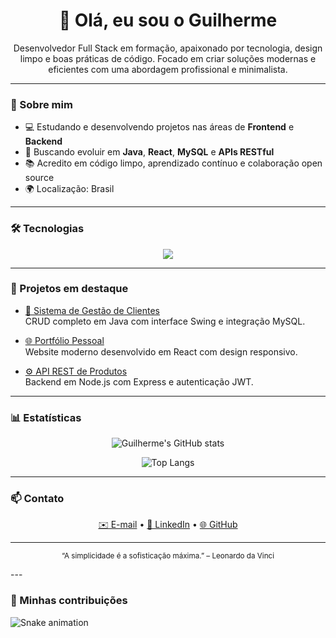 <h1 align="center">👋 Olá, eu sou o Guilherme</h1>

<p align="center">
  Desenvolvedor Full Stack em formação, apaixonado por tecnologia, design limpo e boas práticas de código.  
  Focado em criar soluções modernas e eficientes com uma abordagem profissional e minimalista.
</p>

---

### 🧠 Sobre mim

- 💻 Estudando e desenvolvendo projetos nas áreas de **Frontend** e **Backend**  
- 🚀 Buscando evoluir em **Java**, **React**, **MySQL** e **APIs RESTful**  
- 📚 Acredito em código limpo, aprendizado contínuo e colaboração open source  
- 🌍 Localização: Brasil  

---

### 🛠️ Tecnologias

<div align="center">
  <img src="https://skillicons.dev/icons?i=java,python,html,css,javascript,react,mysql,git,github" />
</div>

---

### 📂 Projetos em destaque

- [🔗 Sistema de Gestão de Clientes](https://github.com/xGuilherme77/gestao-clientes)  
  CRUD completo em Java com interface Swing e integração MySQL.  

- [🌐 Portfólio Pessoal](https://github.com/xGuilherme77/portfolio)  
  Website moderno desenvolvido em React com design responsivo.  

- [⚙️ API REST de Produtos](https://github.com/xGuilherme77/api-produtos)  
  Backend em Node.js com Express e autenticação JWT.  

---

### 📊 Estatísticas

<div align="center">

![Guilherme's GitHub stats](https://github-readme-stats.vercel.app/api?username=xGuilherme77&show_icons=true&theme=transparent&hide_border=true&hide_title=true)

![Top Langs](https://github-readme-stats.vercel.app/api/top-langs/?username=xGuilherme77&layout=compact&theme=transparent&hide_border=true)

</div>

---

### 📫 Contato

<p align="center">
  <a href="mailto:guilherme.dev@example.com">✉️ E-mail</a> •
  <a href="https://www.linkedin.com/in/guilherme-dev/">💼 LinkedIn</a> •
  <a href="https://github.com/xGuilherme77">🌐 GitHub</a>
</p>

---

<p align="center">
  <sub>“A simplicidade é a sofisticação máxima.” – Leonardo da Vinci</sub>
</p>
---

### 🐍 Minhas contribuições

![Snake animation](https://github.com/xGuilherme77/xGuilherme77/blob/output/snake.svg)
